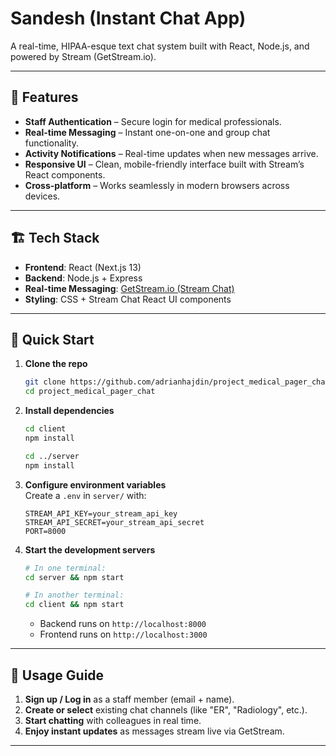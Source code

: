 # Sandesh  (Instant  Chat App)

A real-time, HIPAA-esque text chat system  built with React, Node.js, and powered by Stream (GetStream.io).

---

## 🎯 Features

- **Staff Authentication** – Secure login for medical professionals.
- **Real-time Messaging** – Instant one-on-one and group chat functionality.
- **Activity Notifications** – Real-time updates when new messages arrive.
- **Responsive UI** – Clean, mobile-friendly interface built with Stream’s React components.
- **Cross-platform** – Works seamlessly in modern browsers across devices.

---

## 🏗️ Tech Stack

- **Frontend**: React (Next.js 13)
- **Backend**: Node.js + Express
- **Real-time Messaging**: [GetStream.io (Stream Chat)](https://getstream.io)
- **Styling**: CSS + Stream Chat React UI components

---

## 🚀 Quick Start

1. **Clone the repo**
   ```bash
   git clone https://github.com/adrianhajdin/project_medical_pager_chat.git
   cd project_medical_pager_chat
   ```

2. **Install dependencies**
   ```bash
   cd client
   npm install

   cd ../server
   npm install
   ```

3. **Configure environment variables**  
   Create a `.env` in `server/` with:
   ```
   STREAM_API_KEY=your_stream_api_key
   STREAM_API_SECRET=your_stream_api_secret
   PORT=8000
   ```

4. **Start the development servers**
   ```bash
   # In one terminal:
   cd server && npm start

   # In another terminal:
   cd client && npm start
   ```
   - Backend runs on `http://localhost:8000`
   - Frontend runs on `http://localhost:3000`

---

## 🧩 Usage Guide

1. **Sign up / Log in** as a staff member (email + name).
2. **Create or select** existing chat channels (like "ER", "Radiology", etc.).
3. **Start chatting** with colleagues in real time.
4. **Enjoy instant updates** as messages stream live via GetStream.

---






